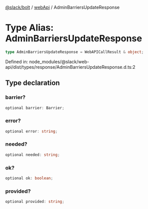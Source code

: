 [@slack/bolt](../../../../index.md) / [webApi](../index.md) / AdminBarriersUpdateResponse

# Type Alias: AdminBarriersUpdateResponse

```ts
type AdminBarriersUpdateResponse = WebAPICallResult & object;
```

Defined in: node\_modules/@slack/web-api/dist/types/response/AdminBarriersUpdateResponse.d.ts:2

## Type declaration

### barrier?

```ts
optional barrier: Barrier;
```

### error?

```ts
optional error: string;
```

### needed?

```ts
optional needed: string;
```

### ok?

```ts
optional ok: boolean;
```

### provided?

```ts
optional provided: string;
```
